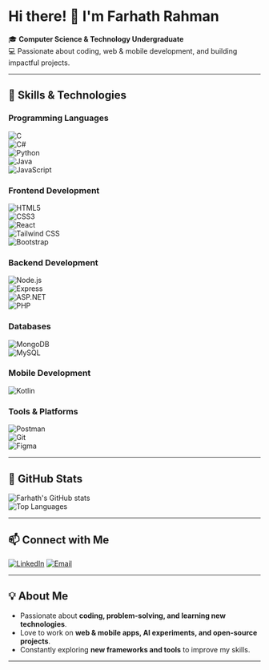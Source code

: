 # Hi there! 👋 I'm **Farhath Rahman**  

🎓 **Computer Science & Technology Undergraduate**  
💻 Passionate about coding, web & mobile development, and building impactful projects.

---

## 🚀 **Skills & Technologies**  

### **Programming Languages**
![C](https://img.shields.io/badge/C-blue?style=for-the-badge&logo=c)  
![C#](https://img.shields.io/badge/C%23-239120?style=for-the-badge&logo=c-sharp&logoColor=white)  
![Python](https://img.shields.io/badge/Python-F7DF1E?style=for-the-badge&logo=python&logoColor=blue)  
![Java](https://img.shields.io/badge/Java-ED8B00?style=for-the-badge&logo=java&logoColor=white)  
![JavaScript](https://img.shields.io/badge/JavaScript-F7DF1E?style=for-the-badge&logo=javascript&logoColor=black)  

### **Frontend Development**
![HTML5](https://img.shields.io/badge/HTML5-E34F26?style=for-the-badge&logo=html5&logoColor=white)  
![CSS3](https://img.shields.io/badge/CSS3-1572B6?style=for-the-badge&logo=css3)  
![React](https://img.shields.io/badge/React-61DAFB?style=for-the-badge&logo=react&logoColor=black)  
![Tailwind CSS](https://img.shields.io/badge/Tailwind_CSS-06B6D4?style=for-the-badge&logo=tailwind-css&logoColor=white)  
![Bootstrap](https://img.shields.io/badge/Bootstrap-7952B3?style=for-the-badge&logo=bootstrap&logoColor=white)  

### **Backend Development**
![Node.js](https://img.shields.io/badge/Node.js-339933?style=for-the-badge&logo=node.js&logoColor=white)  
![Express](https://img.shields.io/badge/Express.js-000000?style=for-the-badge&logo=express&logoColor=white)  
![ASP.NET](https://img.shields.io/badge/ASP.NET-512BD4?style=for-the-badge&logo=dotnet&logoColor=white)  
![PHP](https://img.shields.io/badge/PHP-777BB4?style=for-the-badge&logo=php&logoColor=white)  

### **Databases**
![MongoDB](https://img.shields.io/badge/MongoDB-47A248?style=for-the-badge&logo=mongodb&logoColor=white)  
![MySQL](https://img.shields.io/badge/MySQL-4479A1?style=for-the-badge&logo=mysql&logoColor=white)  

### **Mobile Development**
![Kotlin](https://img.shields.io/badge/Kotlin-0095D5?style=for-the-badge&logo=kotlin&logoColor=white)  

### **Tools & Platforms**
![Postman](https://img.shields.io/badge/Postman-FF6C37?style=for-the-badge&logo=postman&logoColor=white)  
![Git](https://img.shields.io/badge/Git-F05032?style=for-the-badge&logo=git&logoColor=white)  
![Figma](https://img.shields.io/badge/Figma-F24E1E?style=for-the-badge&logo=figma&logoColor=white)  

---

## 🌟 **GitHub Stats**
![Farhath's GitHub stats](https://github-readme-stats.vercel.app/api?username=frfarhath&show_icons=true&theme=tokyonight&hide_border=true)  
![Top Languages](https://github-readme-stats.vercel.app/api/top-langs/?username=frfarhath&layout=compact&theme=tokyonight&hide_border=true)

---

## 📫 **Connect with Me**
[![LinkedIn](https://img.shields.io/badge/LinkedIn-0077B5?style=for-the-badge&logo=linkedin&logoColor=white)](https://www.linkedin.com/in/rahman-farhath-a3062a29b) 
[![Email](https://img.shields.io/badge/Email-D14836?style=for-the-badge&logo=gmail&logoColor=white)](mailto:frfarhath21@gmail.com)  

---

## 💡 **About Me**
- Passionate about **coding, problem-solving, and learning new technologies**.  
- Love to work on **web & mobile apps, AI experiments, and open-source projects**.  
- Constantly exploring **new frameworks and tools** to improve my skills.  

---

